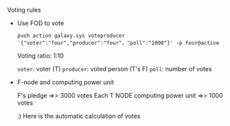 Voting rules





- Use FOD to vote

  ```
  push action galaxy.sys voteproducer '{"voter":"four","producer":"four"，"poll":"1000"}' -p four@active
  ```

  Voting ratio: 1:10

  `voter`: voter (T)
  `producer`: voted person (T's F)
  `poll`: number of votes



- F-node and computing power unit

  F's pledge =>> 3000 votes
  Each T NODE computing power unit =>> 1000 votes

  :) Here is the automatic calculation of votes

